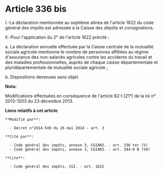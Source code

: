 # Article 336 bis

I.-La déclaration mentionnée au septième alinéa de l'article 1622 du code général des impôts est adressée à la Caisse des
dépôts et consignations. 

II.-Pour l'application du 2° de l'article 1622 précité : 

a. La déclaration annuelle effectuée par la Caisse centrale de la mutualité sociale agricole mentionne le nombre de personnes
affiliées au régime d'assurance des non-salariés agricoles contre les accidents du travail et des maladies professionnelles,
auprès de chaque caisse départementale et pluridépartementale de mutualité sociale agricole ; 

b. Dispositions devenues sans objet.

**Nota:**

Modifications effectuées en conséquence de l'article 82-I [21°] de la loi n° 2013-1203 du 23 décembre 2013.

**Liens relatifs à cet article**

	**Modifié par**:

	  - Décret n°2014-549 du 26 mai 2014 - art. 3

	**Cité par**:

	  - Code général des impôts, annexe 3, CGIAN3. - art. 336 ter (V)
	  - Code général des impôts, annexe 3, CGIAN3. - art. 344-0 B (VD)

	**Cite**:

	  - Code général des impôts, CGI. - art. 1622

